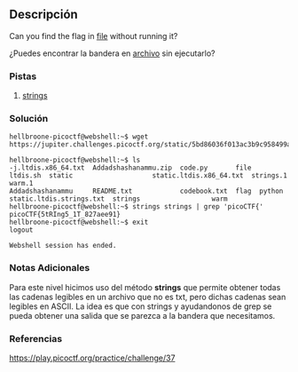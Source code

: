 ## Descripción
Can you find the flag in [file](https://jupiter.challenges.picoctf.org/static/5bd86036f013ac3b9c958499adf3e2e2/strings) without running it?

¿Puedes encontrar la bandera en [archivo](https://jupiter.challenges.picoctf.org/static/5bd86036f013ac3b9c958499adf3e2e2/strings) sin ejecutarlo?
### Pistas
1. [strings](https://linux.die.net/man/1/strings)
### Solución
```
hellbroone-picoctf@webshell:~$ wget https://jupiter.challenges.picoctf.org/static/5bd86036f013ac3b9c958499adf3e2e2/strings

hellbroone-picoctf@webshell:~$ ls
-j.ltdis.x86_64.txt  Addadshashanammu.zip  code.py       file  ltdis.sh  static                    static.ltdis.x86_64.txt  strings.1  warm.1
Addadshashanammu     README.txt            codebook.txt  flag  python    static.ltdis.strings.txt  strings                  warm
hellbroone-picoctf@webshell:~$ strings strings | grep 'picoCTF{'
picoCTF{5tRIng5_1T_827aee91}
hellbroone-picoctf@webshell:~$ exit
logout

Webshell session has ended.
```
### Notas Adicionales
Para este nivel hicimos uso del método **strings** que permite obtener todas las cadenas legibles en un archivo que no es txt, pero dichas cadenas sean legibles en ASCII. La idea es que con strings y ayudandonos de grep se pueda obtener una salida que se parezca a la bandera que necesitamos.
### Referencias
https://play.picoctf.org/practice/challenge/37